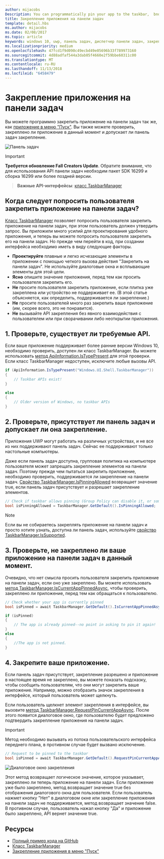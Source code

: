```yaml
---
author: mijacobs
Description: You can programmatically pin your app to the taskbar,  bnd you can check if it's currently pinned.
title: Закрепление приложения на панели задач
template: detail.hbs
ms.author: mijacobs
ms.date: 02/08/2017
ms.topic: article
keywords: windows 10, uwp, панель задач, диспетчер панели задач, закрепление на панели задач, основная плитка
ms.localizationpriority: medium
ms.openlocfilehash: 47fcd1f9d090c49ecbd49e05696b33f789973160
ms.sourcegitcommit: 4d88adfaf544a3dab05f4660e2f59bbe60311c00
ms.translationtype: MT
ms.contentlocale: ru-RU
ms.lasthandoff: 11/13/2018
ms.locfileid: "6458479"
---
```

# <a name="pin-your-app-to-the-taskbar"></a>Закрепление приложения на панели задач

Вы можете программно закрепить приложение на панели задач так же, как [приложение в меню "Пуск"](tiles-and-notifications/primary-tile-apis.md). Вы также можете проверить, закреплено ли приложение в данный момент и допускает ли панель задач закрепление. 

![Панель задач](images/taskbar/taskbar.png)

> [!IMPORTANT]
> **Требуется обновление Fall Creators Update**. Обратите внимание, что для использования API панели задач необходим пакет SDK 16299 и сборка 16299 или более поздней версии.

> **Важные API-интерфейсы**: [класс TaskbarManager](https://docs.microsoft.com/uwp/api/windows.ui.shell.taskbarmanager) 


## <a name="when-should-you-ask-the-user-to-pin-your-app-to-the-taskbar"></a>Когда следует попросить пользователя закрепить приложение на панели задач? 

[Класс TaskbarManager](https://docs.microsoft.com/uwp/api/windows.ui.shell.taskbarmanager) позволяет попросить пользователя закрепить приложение на панели задач, при этом пользователь должен утвердить запрос. Вы приложили много усилий для проектирования удобного приложения, и теперь вы можете попросить пользователя закрепить его на панели задач. Но прежде чем перейти в код, при создании интерфейса необходимо иметь в виду следующие факторы.

* **Проектируйте** плавные и легко исчезающие элементы в приложении с помощью четкого вызова действия "Закрепить на панели задач". Не используйте диалоговые окна и всплывающие элементы для этой цели. 
* **Ясно** опишите значение приложения, перед тем как просить пользователя закрепить его.
* **Не** просите пользователя закрепить приложение, если плитка уже закреплена или устройство не поддерживает ее. (В этой статье объясняется, как определить, поддерживается ли закрепление.)
* **Не** просите пользователей много раз закрепить ваше приложение (им, скорее всего, это не понравится).
* **Не** вызывайте API закрепления без явного взаимодействия с пользователем или при сворачивании либо неоткрытии приложения.


## <a name="1-check-whether-the-required-apis-exist"></a>1. Проверьте, существует ли требуемые API.

Если ваше приложение поддерживает более ранние версии Windows 10, необходимо проверить, доступен ли класс TaskbarManager. Вы можете использовать [метод ApiInformation.IsTypePresent](https://docs.microsoft.com/en-us/uwp/api/windows.foundation.metadata.apiinformation#Windows_Foundation_Metadata_ApiInformation_IsTypePresent_System_String_) для этой проверки. Если класс TaskbarManager недоступен, исключите любые вызовы API.

```csharp
if (ApiInformation.IsTypePresent("Windows.UI.Shell.TaskbarManager"))
{
    // Taskbar APIs exist!
}

else
{
    // Older version of Windows, no taskbar APIs
}
```


## <a name="2-check-whether-taskbar-is-present-and-allows-pinning"></a>2. Проверьте, присутствует ли панель задач и допускает ли она закрепление.

Приложения UWP могут работать на различных устройствах, и не все из них поддерживают панель задач. Сейчас ее поддерживают только настольные компьютеры. 

Даже если панель задач доступна, групповая политика на компьютере пользователя может запрещать закрепление элементов на панели задач. Поэтому прежде чем пытаться закрепить приложение, необходимо проверить, поддерживается ли закрепление на панели задач. [Свойство TaskbarManager.IsPinningAllowed](https://docs.microsoft.com/uwp/api/windows.ui.shell.taskbarmanager.IsPinningAllowed) возвращает значение true, если панель задач присутствует и разрешает закрепление элементов. 

```csharp
// Check if taskbar allows pinning (Group Policy can disable it, or some device families don't have taskbar)
bool isPinningAllowed = TaskbarManager.GetDefault().IsPinningAllowed;
```

> [!NOTE]
> Если вы не собираетесь закреплять приложение на панели задач и просто хотите узнать, доступна ли панель задач, используйте [свойство TaskbarManager.IsSupported](https://docs.microsoft.com/uwp/api/windows.ui.shell.taskbarmanager.IsSupported).


## <a name="3-check-whether-your-app-is-currently-pinned-to-the-taskbar"></a>3. Проверьте, не закреплено ли ваше приложение на панели задач в данный момент.

Очевидно, что нет смысла просить пользователя закрепить приложение на панели задач, если оно уже закреплено. Вы можете использовать [метод TaskbarManager.IsCurrentAppPinnedAsync](https://docs.microsoft.com/uwp/api/windows.ui.shell.taskbarmanager.IsCurrentAppPinnedAsync), чтобы проверить, закреплено ли приложение, перед тем как обращаться к пользователю.

```csharp
// Check whether your app is currently pinned
bool isPinned = await TaskbarManager.GetDefault().IsCurrentAppPinnedAsync();

if (isPinned)
{
    // The app is already pinned--no point in asking to pin it again!
}
else 
{
    //The app is not pinned. 
}
```


##  <a name="4-pin-your-app"></a>4. Закрепите ваше приложение.

Если панель задач присутствует, закрепление разрешено и приложение в настоящее время не закреплено, вы можете показать подсказку, чтобы сообщить пользователям, что они могут закрепить ваше приложение. Например, можно отобразить значок закрепления в интерфейсе, который пользователь может щелкнуть. 

Если пользователь щелкнет элемент закрепления в интерфейсе, вы вызовите [метод TaskbarManager.RequestPinCurrentAppAsync](https://docs.microsoft.com/uwp/api/windows.ui.shell.taskbarmanager.RequestPinCurrentAppAsync). После этого появится диалоговое окно, где пользователю будет предложено подтвердить закрепление приложения на панели задач.

> [!IMPORTANT]
> Метод необходимо вызывать из потока пользовательского интерфейса переднего плана, в противном случае будет вызвано исключение.

```csharp
// Request to be pinned to the taskbar
bool isPinned = await TaskbarManager.GetDefault().RequestPinCurrentAppAsync();
```

![Диалоговое окно закрепления](images/taskbar/pin-dialog.png)

Этот метод возвращает логическое значение, которое указывает, закреплено ли теперь приложение на панели задач. Если приложение уже было закреплено, метод возвращает значение true без отображения диалогового окна для пользователя. Если пользователь нажмет кнопку "Нет" в диалоговом окне или закрепление приложения на панели задач не поддерживается, метод возвращает значение false. В противном случае, пользователь нажал кнопку "Да" и приложение было закреплено, API вернет значение true.


## <a name="resources"></a>Ресурсы

* [Полный пример кода на GitHub](https://github.com/WindowsNotifications/quickstart-pin-to-taskbar)
* [Класс TaskbarManager](https://docs.microsoft.com/uwp/api/windows.ui.shell.taskbarmanager)
* [Закрепление приложения в меню "Пуск"](tiles-and-notifications/primary-tile-apis.md)